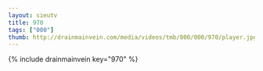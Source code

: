```yaml
--- 
layout: sieutv
title: 970
tags: ["000"]
thumb: http://drainmainvein.com/media/videos/tmb/000/000/970/player.jpg
---
```

{% include drainmainvein key="970" %} 

